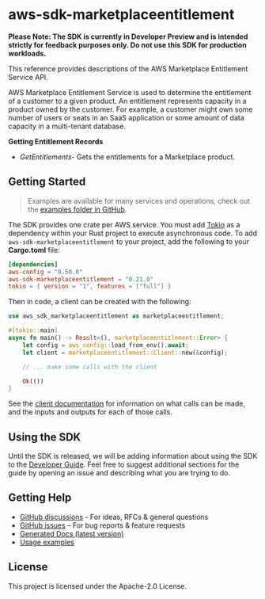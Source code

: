 # aws-sdk-marketplaceentitlement

**Please Note: The SDK is currently in Developer Preview and is intended strictly for
feedback purposes only. Do not use this SDK for production workloads.**

This reference provides descriptions of the AWS Marketplace Entitlement Service API.

AWS Marketplace Entitlement Service is used to determine the entitlement of a customer to a given product. An entitlement represents capacity in a product owned by the customer. For example, a customer might own some number of users or seats in an SaaS application or some amount of data capacity in a multi-tenant database.

__Getting Entitlement Records__
  - _GetEntitlements_- Gets the entitlements for a Marketplace product.

## Getting Started

> Examples are available for many services and operations, check out the
> [examples folder in GitHub](https://github.com/awslabs/aws-sdk-rust/tree/main/examples).

The SDK provides one crate per AWS service. You must add [Tokio](https://crates.io/crates/tokio)
as a dependency within your Rust project to execute asynchronous code. To add `aws-sdk-marketplaceentitlement` to
your project, add the following to your **Cargo.toml** file:

```toml
[dependencies]
aws-config = "0.50.0"
aws-sdk-marketplaceentitlement = "0.21.0"
tokio = { version = "1", features = ["full"] }
```

Then in code, a client can be created with the following:

```rust
use aws_sdk_marketplaceentitlement as marketplaceentitlement;

#[tokio::main]
async fn main() -> Result<(), marketplaceentitlement::Error> {
    let config = aws_config::load_from_env().await;
    let client = marketplaceentitlement::Client::new(&config);

    // ... make some calls with the client

    Ok(())
}
```

See the [client documentation](https://docs.rs/aws-sdk-marketplaceentitlement/latest/aws_sdk_marketplaceentitlement/client/struct.Client.html)
for information on what calls can be made, and the inputs and outputs for each of those calls.

## Using the SDK

Until the SDK is released, we will be adding information about using the SDK to the
[Developer Guide](https://docs.aws.amazon.com/sdk-for-rust/latest/dg/welcome.html). Feel free to suggest
additional sections for the guide by opening an issue and describing what you are trying to do.

## Getting Help

* [GitHub discussions](https://github.com/awslabs/aws-sdk-rust/discussions) - For ideas, RFCs & general questions
* [GitHub issues](https://github.com/awslabs/aws-sdk-rust/issues/new/choose) – For bug reports & feature requests
* [Generated Docs (latest version)](https://awslabs.github.io/aws-sdk-rust/)
* [Usage examples](https://github.com/awslabs/aws-sdk-rust/tree/main/examples)

## License

This project is licensed under the Apache-2.0 License.

